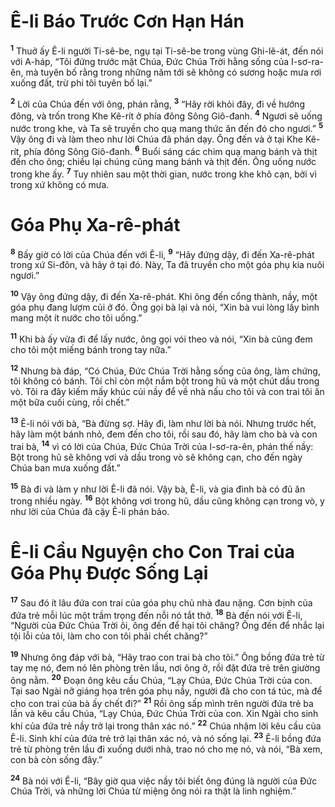 # Ê-li Báo Trước Cơn Hạn Hán
<sup><b>1</b></sup> Thuở ấy Ê-li người Ti-sê-be, ngụ tại Ti-sê-be trong vùng Ghi-lê-át, đến nói với A-háp, “Tôi đứng trước mặt Chúa, Ðức Chúa Trời hằng sống của I-sơ-ra-ên, mà tuyên bố rằng trong những năm tới sẽ không có sương hoặc mưa rơi xuống đất, trừ phi tôi tuyên bố lại.”

<sup><b>2</b></sup> Lời của Chúa đến với ông, phán rằng, <sup><b>3</b></sup> “Hãy rời khỏi đây, đi về hướng đông, và trốn trong Khe Kê-rít ở phía đông Sông Giô-đanh. <sup><b>4</b></sup> Ngươi sẽ uống nước trong khe, và Ta sẽ truyền cho quạ mang thức ăn đến đó cho ngươi.” <sup><b>5</b></sup> Vậy ông đi và làm theo như lời Chúa đã phán dạy. Ông đến và ở tại Khe Kê-rít, phía đông Sông Giô-đanh. <sup><b>6</b></sup> Buổi sáng các chim quạ mang bánh và thịt đến cho ông; chiều lại chúng cũng mang bánh và thịt đến. Ông uống nước trong khe ấy. <sup><b>7</b></sup> Tuy nhiên sau một thời gian, nước trong khe khô cạn, bởi vì trong xứ không có mưa.


# Góa Phụ Xa-rê-phát
<sup><b>8</b></sup> Bấy giờ có lời của Chúa đến với Ê-li, <sup><b>9</b></sup> “Hãy đứng dậy, đi đến Xa-rê-phát trong xứ Si-đôn, và hãy ở tại đó. Này, Ta đã truyền cho một góa phụ kia nuôi ngươi.”

<sup><b>10</b></sup> Vậy ông đứng dậy, đi đến Xa-rê-phát. Khi ông đến cổng thành, nầy, một góa phụ đang lượm củi ở đó. Ông gọi bà lại và nói, “Xin bà vui lòng lấy bình mang một ít nước cho tôi uống.”

<sup><b>11</b></sup> Khi bà ấy vừa đi để lấy nước, ông gọi vói theo và nói, “Xin bà cũng đem cho tôi một miếng bánh trong tay nữa.”

<sup><b>12</b></sup> Nhưng bà đáp, “Có Chúa, Ðức Chúa Trời hằng sống của ông, làm chứng, tôi không có bánh. Tôi chỉ còn một nắm bột trong hũ và một chút dầu trong vò. Tôi ra đây kiếm mấy khúc củi nầy để về nhà nấu cho tôi và con trai tôi ăn một bữa cuối cùng, rồi chết.”

<sup><b>13</b></sup> Ê-li nói với bà, “Bà đừng sợ. Hãy đi, làm như lời bà nói. Nhưng trước hết, hãy làm một bánh nhỏ, đem đến cho tôi, rồi sau đó, hãy làm cho bà và con trai bà, <sup><b>14</b></sup> vì có lời của Chúa, Ðức Chúa Trời của I-sơ-ra-ên, phán thế nầy: Bột trong hũ sẽ không vơi và dầu trong vò sẽ không cạn, cho đến ngày Chúa ban mưa xuống đất.”

<sup><b>15</b></sup> Bà đi và làm y như lời Ê-li đã nói. Vậy bà, Ê-li, và gia đình bà có đủ ăn trong nhiều ngày. <sup><b>16</b></sup> Bột không vơi trong hũ, dầu cũng không cạn trong vò, y như lời của Chúa đã cậy Ê-li phán bảo.


# Ê-li Cầu Nguyện cho Con Trai của Góa Phụ Ðược Sống Lại
<sup><b>17</b></sup> Sau đó ít lâu đứa con trai của góa phụ chủ nhà đau nặng. Cơn bịnh của đứa trẻ mỗi lúc một trầm trọng đến nỗi nó tắt thở. <sup><b>18</b></sup> Bà đến nói với Ê-li, “Người của Ðức Chúa Trời ôi, ông đến để hại tôi chăng? Ông đến để nhắc lại tội lỗi của tôi, làm cho con tôi phải chết chăng?”

<sup><b>19</b></sup> Nhưng ông đáp với bà, “Hãy trao con trai bà cho tôi.” Ông bồng đứa trẻ từ tay mẹ nó, đem nó lên phòng trên lầu, nơi ông ở, rồi đặt đứa trẻ trên giường ông nằm. <sup><b>20</b></sup> Ðoạn ông kêu cầu Chúa, “Lạy Chúa, Ðức Chúa Trời của con. Tại sao Ngài nỡ giáng họa trên góa phụ nầy, người đã cho con tá túc, mà để cho con trai của bà ấy chết đi?” <sup><b>21</b></sup> Rồi ông sấp mình trên người đứa trẻ ba lần và kêu cầu Chúa, “Lạy Chúa, Ðức Chúa Trời của con. Xin Ngài cho sinh khí của đứa trẻ nầy trở lại trong thân xác nó.” <sup><b>22</b></sup> Chúa nhậm lời kêu cầu của Ê-li. Sinh khí của đứa trẻ trở lại thân xác nó, và nó sống lại. <sup><b>23</b></sup> Ê-li bồng đứa trẻ từ phòng trên lầu đi xuống dưới nhà, trao nó cho mẹ nó, và nói, “Bà xem, con bà còn sống đây.”

<sup><b>24</b></sup> Bà nói với Ê-li, “Bây giờ qua việc nầy tôi biết ông đúng là người của Ðức Chúa Trời, và những lời Chúa từ miệng ông nói ra thật là linh nghiệm.”